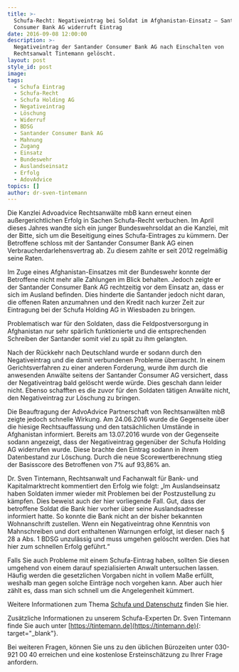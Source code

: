 ```yaml
---
title: >-
  Schufa-Recht: Negativeintrag bei Soldat im Afghanistan-Einsatz – Santander
  Consumer Bank AG widerruft Eintrag
date: 2016-09-08 12:00:00
description: >-
  Negativeintrag der Santander Consumer Bank AG nach Einschalten von
  Rechtsanwalt Tintemann gelöscht. 
layout: post
style_id: post
image:
tags:
  - Schufa Eintrag
  - Schufa-Recht
  - Schufa Holding AG
  - Negativeintrag
  - Löschung
  - Widerruf
  - BDSG
  - Santander Consumer Bank AG
  - Mahnung
  - Zugang
  - Einsatz
  - Bundeswehr
  - Auslandseinsatz
  - Erfolg
  - AdovAdvice
topics: []
author: dr-sven-tintemann
---
```

Die Kanzlei Advoadvice Rechtsanwälte mbB kann erneut einen außergerichtlichen Erfolg in Sachen Schufa-Recht verbuchen. Im April dieses Jahres wandte sich ein junger Bundeswehrsoldat an die Kanzlei, mit der Bitte, sich um die Beseitigung eines Schufa-Eintrages zu kümmern. Der Betroffene schloss mit der Santander Consumer Bank AG einen Verbraucherdarlehensvertrag ab. Zu diesem zahlte er seit 2012 regelmäßig seine Raten.

Im Zuge eines Afghanistan-Einsatzes mit der Bundeswehr konnte der Betroffene nicht mehr alle Zahlungen im Blick behalten. Jedoch zeigte er der Santander Consumer Bank AG rechtzeitig vor dem Einsatz an, dass er sich im Ausland befinden. Dies hinderte die Santander jedoch nicht daran, die offenen Raten anzumahnen und den Kredit nach kurzer Zeit zur Eintragung bei der Schufa Holding AG in Wiesbaden zu bringen.

Problematisch war für den Soldaten, dass die Feldpostversorgung in Afghanistan nur sehr spärlich funktionierte und die entsprechenden Schreiben der Santander somit viel zu spät zu ihm gelangten.

Nach der Rückkehr nach Deutschland wurde er sodann durch den Negativeintrag und die damit verbundenen Probleme überrascht. In einem Gerichtsverfahren zu einer anderen Forderung, wurde ihm durch die anwesenden Anwälte seitens der Santander Consumer AG versichert, dass der Negativeintrag bald gelöscht werde würde. Dies geschah dann leider nicht. Ebenso schafften es die zuvor für den Soldaten tätigen Anwälte nicht, den Negativeintrag zur Löschung zu bringen.

Die Beauftragung der AdvoAdvice Partnerschaft von Rechtsanwälten mbB zeigte jedoch schnelle Wirkung. Am 24.06.2016 wurde die Gegenseite über die hiesige Rechtsauffassung und den tatsächlichen Umstände in Afghanistan informiert. Bereits am 13.07.2016 wurde von der Gegenseite sodann angezeigt, dass der Negativeintrag gegenüber der Schufa Holding AG widerrufen wurde. Diese brachte den Eintrag sodann in ihrem Datenbestand zur Löschung. Durch die neue Scorewertberechnung stieg der Basisscore des Betroffenen von 7% auf 93,86% an.

Dr. Sven Tintemann, Rechtsanwalt und Fachanwalt für Bank- und Kapitalmarktrecht kommentiert den Erfolg wie folgt: „Im Auslandseinsatz haben Soldaten immer wieder mit Problemen bei der Postzustellung zu kämpfen. Dies beweist auch der hier vorliegende Fall. Gut, dass der betroffene Soldat die Bank hier vorher über seine Auslandsadresse informiert hatte. So konnte die Bank nicht an der bisher bekannten Wohnanschrift zustellen. Wenn ein Negativeintrag ohne Kenntnis von Mahnschreiben und dort enthaltenen Warnungen erfolgt, ist dieser nach § 28 a Abs. 1 BDSG unzulässig und muss umgehen gelöscht werden. Dies hat hier zum schnellen Erfolg geführt.“

Falls Sie auch Probleme mit einem Schufa-Eintrag haben, sollten Sie diesen umgehend von einem darauf spezialisierten Anwalt untersuchen lassen. Häufig werden die gesetzlichen Vorgaben nicht in vollem Maße erfüllt, weshalb man gegen solche Einträge noch vorgehen kann. Aber auch hier zählt es, dass man sich schnell um die Angelegenheit kümmert.

Weitere Informationen zum Thema [Schufa und Datenschutz](/themen/schufa-und-datenschutz/)&nbsp;finden Sie hier.&nbsp;

Zusätzliche Informationen zu unserem Schufa-Experten Dr. Sven Tintemann finde Sie auch unter [https://tintemann.de](https://tintemann.de){: target="_blank"}.

Bei weiteren Fragen, können Sie uns zu den üblichen Bürozeiten unter 030-921 00 40 erreichen und eine kostenlose Ersteinschätzung zu Ihrer Frage anfordern.